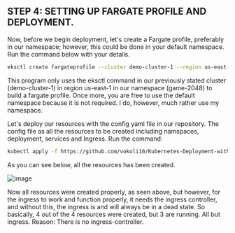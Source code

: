 ## STEP 4: SETTING UP FARGATE PROFILE AND DEPLOYMENT.
Now, before we begin deployment, let's create a Fargate profile, preferably in our namespace; however, this could be done in your default namespace. 
Run the command below with your details.
```bash
eksctl create fargateprofile --cluster demo-cluster-1 --region us-east-1 --name alb-sample-app --namespace game-2048
```
 This program only uses the eksctl command in our previously stated cluster (demo-cluster-1) in region us-east-1 in our namespace (game-2048) to build a fargate profile. Once more, you are free to use the default namespace because it is not required. I do, however, much rather use my namespace.

Let's deploy our resources with the config yaml file in our repository. The config file as all the resources to be created including namspaces, deployment, services and Ingress. Run the command:
```bash
kubectl apply -f https://github.com/vokoli10/Kubernetes-Deployment-with-AWS-EKS-and-Fargate./blob/main/Config_2048.yaml
```
As you can see below, all the resources has been created. 

![image](https://i.imgur.com/nfYZP71.png)

Now all resources were created properly, as seen above, but however, for the ingress to work and function properly, it needs the ingress controller, and without this, the ingress is and will always be in a dead state. So basically, 4 out of the 4 resources were created, but 3 are running. All but ingress. Reason: There is no ingress-controller.
